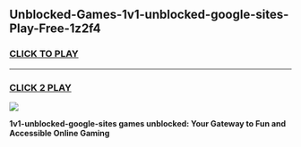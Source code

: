 
## Unblocked-Games-1v1-unblocked-google-sites-Play-Free-1z2f4
<h3>
<a href="https://premium76.site?title=1v1-unblocked-google-sites&ref=10A">CLICK TO PLAY</a></h3>
<hr>

<h3>
<a href="https://premium76.site?title=1v1-unblocked-google-sites&ref=10A">CLICK 2 PLAY</a>
  
</h3>

<a href="https://premium76.site?title=1v1-unblocked-google-sites&ref=10A"><img src="https://clearcache.store/games.png"></a>


**1v1-unblocked-google-sites games unblocked: Your Gateway to Fun and Accessible Online Gaming**
